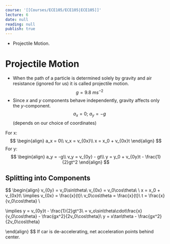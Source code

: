 ```yaml
---
course: '[[Courses/ECE105/ECE105|ECE105]]'
lecture: 6
date: null
reading: null
publish: true
---
```


- Projectile Motion.
# Projectile Motion
- When the path of a particle is determined solely by gravity and air resistance (ignored for us) it is called projectile motion.
$$
g = 9.8\ ms^{-2}
$$
- Since $x$ and $y$ components behave independently, gravity affects only the $y$-component.
$$
a_x = 0;\ a_y = -g
$$
(depends on our choice of coordinates)

For x:
$$
\begin{align}
a_x = 0\\
v_x = v_{0x}\\
x = x_0 + v_{0x}t
\end{align}
$$
For y:
$$
\begin{align}
a_y = -g\\
v_y = v_{0y} - gt\\
y = y_0 + v_{0y}t - \frac{1}{2}gt^2
\end{align}
$$
## Splitting into Components
$$
\begin{align}
v_{0y} = v_0\sin\theta\\
v_{0x} = v_0\cos\theta\\
\\
x = x_0 + v_{0x}t\\
\implies v_{0x} = \frac{x}{t}\\
v_0\cos\theta = \frac{x}{t}\\
t = \frac{x}{v_0\cos\theta}
\\

\implies y = v_{0y}t - \frac{1}{2}gt^3\\
= v_o\sin\theta\cdot\frac{x}{v_0\cos\theta} - \frac{gx^2}{2v_0\cos\theta}\\
y = x\tan\theta - \frac{gx^2}{2v_0\cos\theta}

\end{align}
$$
 If car is de-accelerating, net acceleration points behind center.